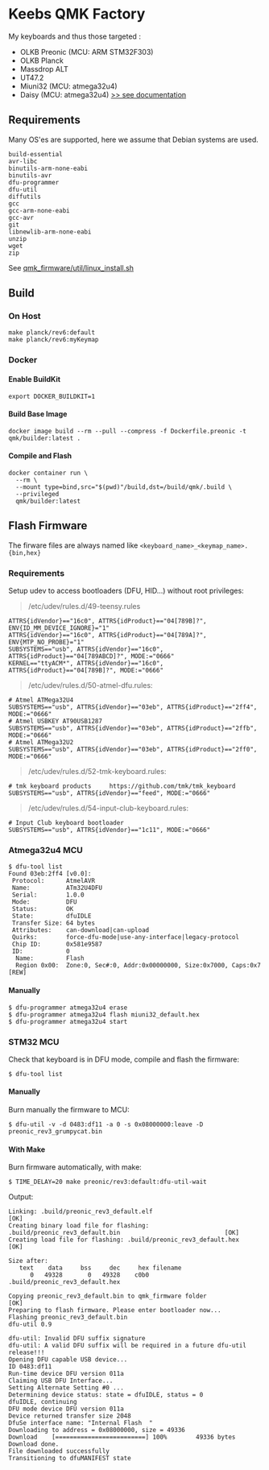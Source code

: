 # Keebs QMK Factory

My keyboards and thus those targeted :

-  OLKB Preonic (MCU: ARM STM32F303)
-  OLKB Planck
-  Massdrop ALT
-  UT47.2
-  Miuni32 (MCU: atmega32u4)
-  Daisy (MCU: atmega32u4) [>> see documentation](./doc/daisy/)

## Requirements

Many OS'es are supported, here we assume that Debian systems are used.

```
build-essential
avr-libc
binutils-arm-none-eabi
binutils-avr
dfu-programmer
dfu-util
diffutils
gcc
gcc-arm-none-eabi
gcc-avr
git
libnewlib-arm-none-eabi
unzip
wget
zip
```

See [qmk_firmware/util/linux_install.sh](./qmk_firmware/util/linux_install.sh)

## Build

### On Host

```shell
make planck/rev6:default
make planck/rev6:myKeymap
```

### Docker

#### Enable BuildKit

```shell
export DOCKER_BUILDKIT=1
```

#### Build Base Image

```shell
docker image build --rm --pull --compress -f Dockerfile.preonic -t qmk/builder:latest .
```

#### Compile and Flash

```shell
docker container run \
  --rm \
  --mount type=bind,src="$(pwd)"/build,dst=/build/qmk/.build \
  --privileged
  qmk/builder:latest
```

## Flash Firmware

The firware files are always named like `<keyboard_name>_<keymap_name>.{bin,hex}`

### Requirements

Setup udev to access bootloaders (DFU, HID...) without root privileges:

> /etc/udev/rules.d/49-teensy.rules

```
ATTRS{idVendor}=="16c0", ATTRS{idProduct}=="04[789B]?", ENV{ID_MM_DEVICE_IGNORE}="1"
ATTRS{idVendor}=="16c0", ATTRS{idProduct}=="04[789A]?", ENV{MTP_NO_PROBE}="1"
SUBSYSTEMS=="usb", ATTRS{idVendor}=="16c0", ATTRS{idProduct}=="04[789ABCD]?", MODE:="0666"
KERNEL=="ttyACM*", ATTRS{idVendor}=="16c0", ATTRS{idProduct}=="04[789B]?", MODE:="0666"
```

> /etc/udev/rules.d/50-atmel-dfu.rules:

```
# Atmel ATMega32U4
SUBSYSTEMS=="usb", ATTRS{idVendor}=="03eb", ATTRS{idProduct}=="2ff4", MODE:="0666"
# Atmel USBKEY AT90USB1287
SUBSYSTEMS=="usb", ATTRS{idVendor}=="03eb", ATTRS{idProduct}=="2ffb", MODE:="0666"
# Atmel ATMega32U2
SUBSYSTEMS=="usb", ATTRS{idVendor}=="03eb", ATTRS{idProduct}=="2ff0", MODE:="0666"
```

> /etc/udev/rules.d/52-tmk-keyboard.rules:

```
# tmk keyboard products     https://github.com/tmk/tmk_keyboard
SUBSYSTEMS=="usb", ATTRS{idVendor}=="feed", MODE:="0666"
```

> /etc/udev/rules.d/54-input-club-keyboard.rules:

```
# Input Club keyboard bootloader
SUBSYSTEMS=="usb", ATTRS{idVendor}=="1c11", MODE:="0666"
```

### Atmega32u4 MCU

```shell
$ dfu-tool list
Found 03eb:2ff4 [v0.0]:
 Protocol:      AtmelAVR
 Name:          ATm32U4DFU
 Serial:        1.0.0
 Mode:          DFU
 Status:        OK
 State:         dfuIDLE
 Transfer Size: 64 bytes
 Attributes:    can-download|can-upload
 Quirks:        force-dfu-mode|use-any-interface|legacy-protocol
 Chip ID:       0x581e9587
 ID:            0
  Name:         Flash
  Region 0x00:  Zone:0, Sec#:0, Addr:0x00000000, Size:0x7000, Caps:0x7 [REW]
```

#### Manually

```shell
$ dfu-programmer atmega32u4 erase
$ dfu-programmer atmega32u4 flash miuni32_default.hex
$ dfu-programmer atmega32u4 start
```

### STM32 MCU

Check that keyboard is in DFU mode, compile and flash the firmware:
```shell
$ dfu-tool list
```

#### Manually

Burn manually the firmware to MCU:
```shell
$ dfu-util -v -d 0483:df11 -a 0 -s 0x08000000:leave -D preonic_rev3_grumpycat.bin
```

#### With Make

Burn firmware automatically, with make:
```shell
$ TIME_DELAY=20 make preonic/rev3:default:dfu-util-wait
```

Output:

```shell
Linking: .build/preonic_rev3_default.elf                                                            [OK]
Creating binary load file for flashing: .build/preonic_rev3_default.bin                             [OK]
Creating load file for flashing: .build/preonic_rev3_default.hex                                    [OK]

Size after:
   text	   data	    bss	    dec	    hex	filename
      0	  49328	      0	  49328	   c0b0	.build/preonic_rev3_default.hex

Copying preonic_rev3_default.bin to qmk_firmware folder                                             [OK]
Preparing to flash firmware. Please enter bootloader now...
Flashing preonic_rev3_default.bin
dfu-util 0.9

dfu-util: Invalid DFU suffix signature
dfu-util: A valid DFU suffix will be required in a future dfu-util release!!!
Opening DFU capable USB device...
ID 0483:df11
Run-time device DFU version 011a
Claiming USB DFU Interface...
Setting Alternate Setting #0 ...
Determining device status: state = dfuIDLE, status = 0
dfuIDLE, continuing
DFU mode device DFU version 011a
Device returned transfer size 2048
DfuSe interface name: "Internal Flash  "
Downloading to address = 0x08000000, size = 49336
Download	[=========================] 100%        49336 bytes
Download done.
File downloaded successfully
Transitioning to dfuMANIFEST state
```
